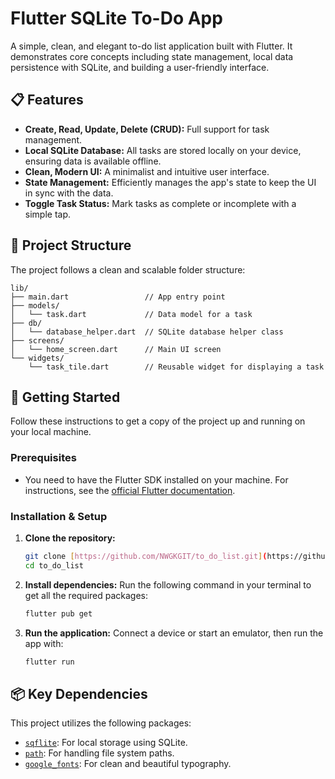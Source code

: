 # Flutter SQLite To-Do App

A simple, clean, and elegant to-do list application built with Flutter. It demonstrates core concepts including state management, local data persistence with SQLite, and building a user-friendly interface.

## 📋 Features

- **Create, Read, Update, Delete (CRUD):** Full support for task management.
- **Local SQLite Database:** All tasks are stored locally on your device, ensuring data is available offline.
- **Clean, Modern UI:** A minimalist and intuitive user interface.
- **State Management:** Efficiently manages the app's state to keep the UI in sync with the data.
- **Toggle Task Status:** Mark tasks as complete or incomplete with a simple tap.

<!-- 
## 📸 Screenshots

| Task List (Empty) | Task List (With Items) | Add Task Dialog |
| :---------------: | :--------------------: | :---------------: |
| ![Empty State](https://placehold.co/300x600/e8eaf6/7c7c7c?text=Empty+List) | ![Task List](https://placehold.co/300x600/e8eaf6/7c7c7c?text=Task+List) | ![Add Task](https://placehold.co/300x600/e8eaf6/7c7c7c?text=Add+Task+Dialog) |
-->

## 📂 Project Structure

The project follows a clean and scalable folder structure:

```text
lib/
├── main.dart                 // App entry point
├── models/
│   └── task.dart             // Data model for a task
├── db/
│   └── database_helper.dart  // SQLite database helper class
├── screens/
│   └── home_screen.dart      // Main UI screen
└── widgets/
    └── task_tile.dart        // Reusable widget for displaying a task
```

## 🚀 Getting Started

Follow these instructions to get a copy of the project up and running on your local machine.

### Prerequisites

- You need to have the Flutter SDK installed on your machine. For instructions, see the [official Flutter documentation](https://flutter.dev/docs/get-started/install).

### Installation & Setup

1.  **Clone the repository:**
    ```sh
    git clone [https://github.com/NWGKGIT/to_do_list.git](https://github.com/NWGKGIT/to_do_list.git)
    cd to_do_list
    ```

2.  **Install dependencies:**
    Run the following command in your terminal to get all the required packages:
    ```sh
    flutter pub get
    ```

3.  **Run the application:**
    Connect a device or start an emulator, then run the app with:
    ```sh
    flutter run
    ```

## 📦 Key Dependencies

This project utilizes the following packages:

-   [`sqflite`](https://pub.dev/packages/sqflite): For local storage using SQLite.
-   [`path`](https://pub.dev/packages/path): For handling file system paths.
-   [`google_fonts`](https://pub.dev/packages/google_fonts): For clean and beautiful typography.
